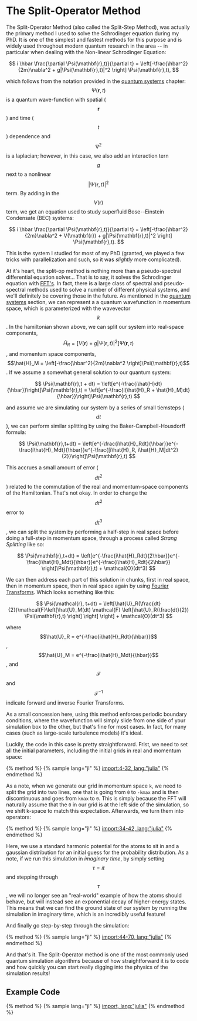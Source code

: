 # The Split-Operator Method
The Split-Operator Method (also called the Split-Step Method), was actually the primary method I used to solve the Schrodinger equation during my PhD.
It is one of the simplest and fastest methods for this purpose and is widely used throughout modern quantum research in the area -- in particular when dealing with the Non-linear Schrodinger Equation:

$$
i \hbar \frac{\partial \Psi(\mathbf{r},t)}{\partial t} = \left[-\frac{\hbar^2}{2m}\nabla^2 + g|\Psi(\mathbf{r},t)|^2 \right] \Psi(\mathbf{r},t),
$$

which follows from the notation provided in the [quantum systems](../../general/quantum_systems/quantum_systems.md) chapter: $$\Psi(\mathbf{r},t)$$ is a quantum wave-function with spatial ($$\mathbf{r}$$) and time ($$t$$) dependence and $$\nabla^2$$ is a laplacian; however, in this case, we also add an interaction tern $$g$$ next to a nonlinear $$|\Psi(\mathbf{r},t)|^2$$ term.
By adding in the $$V(\mathbf{r})$$ term, we get an equation used to study superfluid Bose--Einstein Condensate (BEC) systems:

$$
i \hbar \frac{\partial \Psi(\mathbf{r},t)}{\partial t} = \left[-\frac{\hbar^2}{2m}\nabla^2 + V(\mathbf{r}) + g|\Psi(\mathbf{r},t)|^2 \right] \Psi(\mathbf{r},t).
$$

This is the system I studied for most of my PhD (granted, we played a few tricks with parallelization and such, so it was _slightly_ more complicated).

At it's heart, the split-op method is nothing more than a pseudo-spectral differential equation solver... That is to say, it solves the Schrodinger equation with [FFT's](../cooley_tukey/cooley_tukey.md).
In fact, there is a large class of spectral and pseudo-spectral methods used to solve a number of different physical systems, and we'll definitely be covering those in the future.
As mentioned in the [quantum systems](../../general/quantum_systems/quantum_systems.md) section, we can represent a a quantum wavefunction in momentum space, which is parameterized with the wavevector $$k$$.
In the hamiltonian shown above, we can split our system into real-space components, $$\hat{H}_R = \left[V(\mathbf{r}) + g|\Psi(\mathbf{r},t)|^2 \right] \Psi(\mathbf{r},t)$$, and momentum space components, $$\hat{H}_M = \left[-\frac{\hbar^2}{2m}\nabla^2 \right]\Psi(\mathbf{r},t)$$.
If we assume a somewhat general solution to our quantum system:

$$
\Psi(\mathbf{r},t + dt) = \left[e^{-\frac{i\hat{H}dt}{\hbar}}\right]\Psi(\mathbf{r},t) = \left[e^{-\frac{i(\hat{H}_R + \hat{H}_M)dt}{\hbar}}\right]\Psi(\mathbf{r},t)
$$

and assume we are simulating our system by a series of small tiemsteps ($$dt$$), we can perform similar splitting by using the Baker-Campbell-Housdorff formula:

$$
\Psi(\mathbf{r},t+dt) = \left[e^{-\frac{i\hat{H}_Rdt}{\hbar}}e^{-\frac{i\hat{H}_Mdt}{\hbar}}e^{-\frac{[i\hat{H}_R, i\hat{H}_M]dt^2}{2}}\right]\Psi(\mathbf{r},t)
$$

This accrues a small amount of error ($$dt^2$$) related to the commutation of the real and momentum-space components of the Hamiltonian. That's not okay.
In order to change the $$dt^2$$ error to $$dt^3$$, we can split the system by performing a half-step in real space before doing a full-step in momentum space, through a process called _Strang Splitting_ like so:

$$
\Psi(\mathbf{r},t+dt) = \left[e^{-\frac{i\hat{H}_Rdt}{2\hbar}}e^{-\frac{i\hat{H}_Mdt}{\hbar}}e^{-\frac{i\hat{H}_Rdt}{2\hbar}} \right]\Psi(\mathbf{r},t) + \mathcal{O}(dt^3)
$$

We can then address each part of this solution in chunks, first in real space, then in momentum space, then in real space again by using [Fourier Transforms](../cooley_tukey/cooley_tukey.md).
Which looks something like this:

$$
\Psi(\mathcal{r}, t+dt) = \left[\hat{U}_R(\frac{dt}{2})\mathcal{F}\left[\hat{U}_M(dt) \mathcal{F} \left[\hat{U}_R(\frac{dt}{2}) \Psi(\mathbf{r},t) \right] \right] \right] + \mathcal{O}(dt^3)
$$

where $$\hat{U}_R = e^{-\frac{i\hat{H}_Rdt}{\hbar}}$$, $$\hat{U}_M = e^{-\frac{i\hat{H}_Mdt}{\hbar}}$$, and $$\mathcal{F}$$ and $$\mathcal{F}^{-1}$$ indicate forward and inverse Fourier Transforms.

As a small concession here, using this method enforces periodic boundary conditions, where the wavefunction will simply slide from one side of your simulation box to the other, but that's fine for most cases.
In fact, for many cases (such as large-scale turbulence models) it's ideal.

Luckily, the code in this case is pretty straightforward.
Frist, we need to set all the initial parameters, including the initial grids in real and momentum space:

{% method %}
{% sample lang="jl" %}
[import:4-32, lang:"julia"](code/julia/split_op.jl)
{% endmethod %}

As a note, when we generate our grid in momentum space `k`, we need to split the grid into two lines, one that is going from `0` to `-kmax` and is then discontinuous and goes from `kmax` to `0`.
This is simply because the FFT will naturally assume that the `0` in our grid is at the left side of the simulation, so we shift k-space to match this expectation.
Afterwards, we turn them into operators:

{% method %}
{% sample lang="jl" %}
[import:34-42, lang:"julia"](code/julia/split_op.jl)
{% endmethod %}

Here, we use a standard harmonic potential for the atoms to sit in and a gaussian distribution for an initial guess for the probability distribution.
As a note, if we run this simulation in _imaginary time_, by simply setting $$\tau = it$$ and stepping through $$\tau$$, we will no longer see an "real-world" example of how the atoms should behave, but will instead see an exponential decay of higher-energy states.
This means that we can find the ground state of our system by running the simulation in imaginary time, which is an incredibly useful feature!

And finally go step-by-step through the simulation:

{% method %}
{% sample lang="jl" %}
[import:44-70, lang:"julia"](code/julia/split_op.jl)
{% endmethod %}

And that's it.
The Split-Operator method is one of the most commonly used quantum simulation algorithms because of how straightforward it is to code and how quickly you can start really digging into the physics of the simulation results!

## Example Code
{% method %}
{% sample lang="jl" %}
[import, lang:"julia"](code/julia/split_op.jl)
{% endmethod %}

<script>
MathJax.Hub.Queue(["Typeset",MathJax.Hub]);
</script>
$$
\newcommand{\d}{\mathrm{d}}
\newcommand{\bff}{\boldsymbol{f}}
\newcommand{\bfg}{\boldsymbol{g}}
\newcommand{\bfp}{\boldsymbol{p}}
\newcommand{\bfq}{\boldsymbol{q}}
\newcommand{\bfx}{\boldsymbol{x}}
\newcommand{\bfu}{\boldsymbol{u}}
\newcommand{\bfv}{\boldsymbol{v}}
\newcommand{\bfA}{\boldsymbol{A}}
\newcommand{\bfB}{\boldsymbol{B}}
\newcommand{\bfC}{\boldsymbol{C}}
\newcommand{\bfM}{\boldsymbol{M}}
\newcommand{\bfJ}{\boldsymbol{J}}
\newcommand{\bfR}{\boldsymbol{R}}
\newcommand{\bfT}{\boldsymbol{T}}
\newcommand{\bfomega}{\boldsymbol{\omega}}
\newcommand{\bftau}{\boldsymbol{\tau}}
$$

